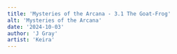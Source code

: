 ```yaml
---
title: 'Mysteries of the Arcana - 3.1 The Goat-Frog'
alt: 'Mysteries of the Arcana'
date: '2024-10-03'
author: 'J Gray'
artist: 'Keira'
---
```

